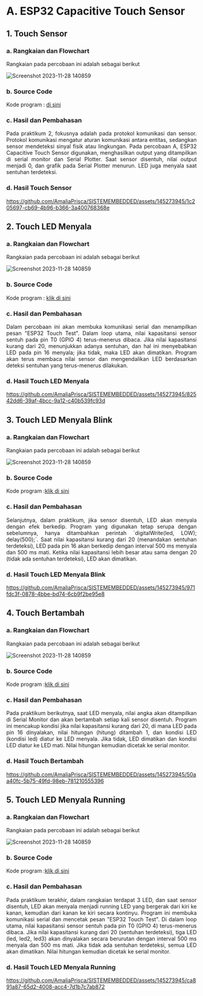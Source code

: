 # A. ESP32 Capacitive Touch Sensor
## 1. Touch Sensor
### a. Rangkaian dan Flowchart
Rangkaian pada percobaan ini adalah sebagai berikut

![Screenshot 2023-11-28 140859](https://github.com/AmaliaPrisca/SISTEMEMBEDDED/assets/145273945/934aed65-6ff5-4b63-81f5-5e0b3716e280)

### b. Source Code
Kode program : <a href="touch_sensor.ino">di sini</a>

### c. Hasil dan Pembahasan
<p align="justify">Pada praktikum 2, fokusnya adalah pada protokol komunikasi dan sensor. Protokol komunikasi mengatur aturan komunikasi antara entitas, sedangkan sensor mendeteksi sinyal fisik atau lingkungan. Pada percobaan A, ESP32 Capacitive Touch Sensor digunakan, menghasilkan output yang ditampilkan di serial monitor dan Serial Plotter. Saat sensor disentuh, nilai output menjadi 0, dan grafik pada Serial Plotter menurun. LED juga menyala saat sentuhan terdeteksi.


### d. Hasil Touch Sensor
https://github.com/AmaliaPrisca/SISTEMEMBEDDED/assets/145273945/1c205697-cb69-4b96-b366-3a400768368e


## 2. Touch LED Menyala

### a. Rangkaian dan Flowchart
Rangkaian pada percobaan ini adalah sebagai berikut

![Screenshot 2023-11-28 140859](https://github.com/AmaliaPrisca/SISTEMEMBEDDED/assets/145273945/934aed65-6ff5-4b63-81f5-5e0b3716e280)


### b. Source Code
Kode program : <a href="GPIO_1.3%20Tambahkan%201%20LED%20dan%201%20push%20button%20pada%rangkaian/GPIO_1.2.ino">klik di sini</a>

### c. Hasil dan Pembahasan
<p align="justify">Dalam percobaan ini akan membuka komunikasi serial dan menampilkan pesan "ESP32 Touch Test". Dalam loop utama, nilai kapasitansi sensor sentuh pada pin T0 (GPIO 4) terus-menerus dibaca. Jika nilai kapasitansi kurang dari 20, menunjukkan adanya sentuhan, dan hal ini menyebabkan LED pada pin 16 menyala; jika tidak, maka LED akan dimatikan. Program akan terus membaca nilai sensor dan mengendalikan LED berdasarkan deteksi sentuhan yang terus-menerus dilakukan.

### d. Hasil Touch LED Menyala
https://github.com/AmaliaPrisca/SISTEMEMBEDDED/assets/145273945/82542dd6-39af-4bcc-9a12-c40b539fc93d


## 3. Touch LED Menyala Blink

### a. Rangkaian dan Flowchart
Rangkaian pada percobaan ini adalah sebagai berikut

![Screenshot 2023-11-28 140859](https://github.com/AmaliaPrisca/SISTEMEMBEDDED/assets/145273945/934aed65-6ff5-4b63-81f5-5e0b3716e280)

### b. Source Code
Kode program :<a href="GPIO_1.3%20menyala%20kiri%kanan/GPIO_1.3.ino">klik di sini</a>

### c. Hasil dan Pembahasan
<p align="justify">Selanjutnya, dalam praktikum, jika sensor disentuh, LED akan menyala dengan efek berkedip. Program yang digunakan tetap serupa dengan sebelumnya, hanya ditambahkan perintah `digitalWrite(led, LOW); delay(500);`. Saat nilai kapasitansi kurang dari 20 (menandakan sentuhan terdeteksi), LED pada pin 16 akan berkedip dengan interval 500 ms menyala dan 500 ms mati. Ketika nilai kapasitansi lebih besar atau sama dengan 20 (tidak ada sentuhan terdeteksi), LED akan dimatikan.

### d. Hasil Touch LED Menyala Blink
https://github.com/AmaliaPrisca/SISTEMEMBEDDED/assets/145273945/971fdc3f-0878-4bbe-bd74-6cb9f2be95e8



## 4. Touch Bertambah

### a. Rangkaian dan Flowchart
Rangkaian pada percobaan ini adalah sebagai berikut

![Screenshot 2023-11-28 140859](https://github.com/AmaliaPrisca/SISTEMEMBEDDED/assets/145273945/934aed65-6ff5-4b63-81f5-5e0b3716e280)


### b. Source Code
Kode program :<a href="GPIO_1.3.2Menyala%20kiri%20kanan/Tambahkan_3_LED_dan_1_push_button_pada_rangkaian__kemudian_kemb.ino">klik di sini</a>

### c. Hasil dan Pembahasan
<p align="justify">Pada praktikum berikutnya, saat LED menyala, nilai angka akan ditampilkan di Serial Monitor dan akan bertambah setiap kali sensor disentuh. Program ini mencakup kondisi jika nilai kapasitansi kurang dari 20, di mana LED pada pin 16 dinyalakan, nilai hitungan (hitung) ditambah 1, dan kondisi LED (kondisi led) diatur ke LED menyala. Jika tidak, LED dimatikan dan kondisi LED diatur ke LED mati. Nilai hitungan kemudian dicetak ke serial monitor.

### d. Hasil Touch Bertambah
https://github.com/AmaliaPrisca/SISTEMEMBEDDED/assets/145273945/50aa40fc-5b75-49fd-98eb-781210555396

## 5. Touch LED Menyala Running
### a. Rangkaian dan Flowchart
Rangkaian pada percobaan ini adalah sebagai berikut

![Screenshot 2023-11-28 140859](https://github.com/AmaliaPrisca/SISTEMEMBEDDED/assets/145273945/934aed65-6ff5-4b63-81f5-5e0b3716e280)


### b. Source Code
Kode program :<a href="GPIO_1.3.2Menyala%20kiri%20kanan/Tambahkan_3_LED_dan_1_push_button_pada_rangkaian__kemudian_kemb.ino">klik di sini</a>

### c. Hasil dan Pembahasan
<p align="justify">Pada praktikum terakhir, dalam rangkaian terdapat 3 LED, dan saat sensor disentuh, LED akan menyala menjadi running LED yang bergerak dari kiri ke kanan, kemudian dari kanan ke kiri secara kontinyu. Program ini membuka komunikasi serial dan mencetak pesan "ESP32 Touch Test". Di dalam loop utama, nilai kapasitansi sensor sentuh pada pin T0 (GPIO 4) terus-menerus dibaca. Jika nilai kapasitansi kurang dari 20 (sentuhan terdeteksi), tiga LED (led, led2, led3) akan dinyalakan secara berurutan dengan interval 500 ms menyala dan 500 ms mati. Jika tidak ada sentuhan terdeteksi, semua LED akan dimatikan. Nilai hitungan kemudian dicetak ke serial monitor.

### d. Hasil Touch LED Menyala Running
https://github.com/AmaliaPrisca/SISTEMEMBEDDED/assets/145273945/ca891a87-65d2-4008-acc4-7d1b7c7ab872


